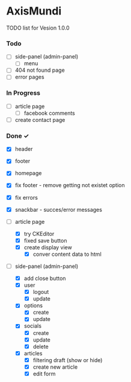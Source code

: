 # AxisMundi

TODO list for Vesion 1.0.0

### Todo
- [ ] side-panel (admin-panel)
  - [ ] menu
  
- [ ] 404 not found page
- [ ] error pages

### In Progress
- [ ] article page
  - [ ] facebook comments 

- [ ] create contact page

### Done ✓
- [x] header
- [x] footer
- [x] homepage
- [x] fix footer - remove getting not existet option
- [x] fix errors

- [x] snackbar - succes/error messages

- [ ] article page
  - [x] try CKEditor
  - [x] fixed save button
  - [x] create display view
    - [x] conver content data to html
  
- [ ] side-panel (admin-panel)
  - [x] add close button
  - [x] user
    - [x] logout
    - [x] update
  - [x] options
    - [x] create 
    - [x] update
  - [x] socials
    - [x] create
    - [x] update
    - [x] delete
  - [x] articles
    - [x] filtering draft (show or hide)
    - [x] create new article
    - [x] edit form 